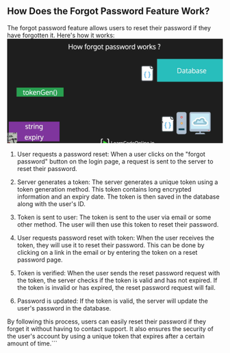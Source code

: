 
## How Does the Forgot Password Feature Work?

The forgot password feature allows users to reset their password if they have forgotten it. Here's how it works:
![forgot password](forgotpassword.PNG)
1. User requests a password reset: When a user clicks on the "forgot password" button on the login page, a request is sent to the server to reset their password.

2. Server generates a token: The server generates a unique token using a token generation method. This token contains long encrypted information and an expiry date. The token is then saved in the database along with the user's ID.

3. Token is sent to user: The token is sent to the user via email or some other method. The user will then use this token to reset their password.

4. User requests password reset with token: When the user receives the token, they will use it to reset their password. This can be done by clicking on a link in the email or by entering the token on a reset password page.

5. Token is verified: When the user sends the reset password request with the token, the server checks if the token is valid and has not expired. If the token is invalid or has expired, the reset password request will fail.

6. Password is updated: If the token is valid, the server will update the user's password in the database.

By following this process, users can easily reset their password if they forget it without having to contact support. It also ensures the security of the user's account by using a unique token that expires after a certain amount of time.```

